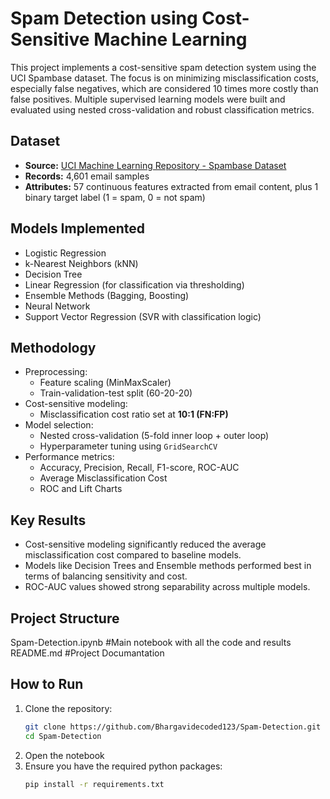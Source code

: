 # Spam Detection using Cost-Sensitive Machine Learning

This project implements a cost-sensitive spam detection system using the UCI Spambase dataset. The focus is on minimizing misclassification costs, especially false negatives, which are considered 10 times more costly than false positives. Multiple supervised learning models were built and evaluated using nested cross-validation and robust classification metrics.

## Dataset

- **Source:** [UCI Machine Learning Repository - Spambase Dataset](https://archive.ics.uci.edu/ml/datasets/spambase)
- **Records:** 4,601 email samples
- **Attributes:** 57 continuous features extracted from email content, plus 1 binary target label (1 = spam, 0 = not spam)

## Models Implemented

- Logistic Regression
- k-Nearest Neighbors (kNN)
- Decision Tree
- Linear Regression (for classification via thresholding)
- Ensemble Methods (Bagging, Boosting)
- Neural Network
- Support Vector Regression (SVR with classification logic)

## Methodology

- Preprocessing:
  - Feature scaling (MinMaxScaler)
  - Train-validation-test split (60-20-20)
- Cost-sensitive modeling:
  - Misclassification cost ratio set at **10:1 (FN:FP)**
- Model selection:
  - Nested cross-validation (5-fold inner loop + outer loop)
  - Hyperparameter tuning using `GridSearchCV`
- Performance metrics:
  - Accuracy, Precision, Recall, F1-score, ROC-AUC
  - Average Misclassification Cost
  - ROC and Lift Charts

## Key Results

- Cost-sensitive modeling significantly reduced the average misclassification cost compared to baseline models.
- Models like Decision Trees and Ensemble methods performed best in terms of balancing sensitivity and cost.
- ROC-AUC values showed strong separability across multiple models.

## Project Structure
Spam-Detection.ipynb #Main notebook with all the code and results
README.md #Project Documantation

## How to Run

1. Clone the repository:
   ```bash
   git clone https://github.com/Bhargavidecoded123/Spam-Detection.git
   cd Spam-Detection

2. Open the notebook
3. Ensure you have the required python packages:
   ```bash
   pip install -r requirements.txt  
